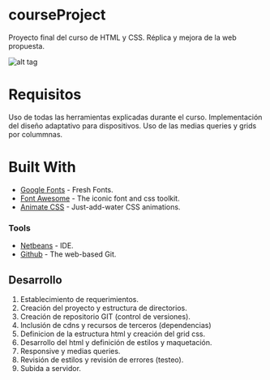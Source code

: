 # courseProject
Proyecto final del curso de HTML y CSS. Réplica y mejora de la web propuesta. 

![alt tag](http://almaclase.esy.es/cloud/course.png "Course Project")

# Requisitos
Uso de todas las herramientas explicadas durante el curso. Implementación del diseño adaptativo para dispositivos. 
Uso de las medias queries y grids por colummnas.

# Built With
* [Google Fonts](https://fonts.google.com/) - Fresh Fonts.
* [Font Awesome](http://fontawesome.io/) - The iconic font and css toolkit.
* [Animate CSS](https://daneden.github.io/animate.css/) - Just-add-water CSS animations.
### Tools
* [Netbeans](https://netbeans.org/) - IDE.
* [Github](https://github.com/) - The web-based Git. 


## Desarrollo
1. Establecimiento de requerimientos.
2. Creación del proyecto y estructura de directorios. 
3. Creación de repositorio GIT (control de versiones).
4. Inclusión de cdns y recursos de terceros (dependencias)
5. Definicion de la estructura html y creación del grid css.
6. Desarrollo del html y definición de estilos y maquetación.
7. Responsive y medias queries.
8. Revisión de estilos y revisión de errores (testeo).
9. Subida a servidor.

